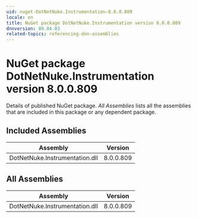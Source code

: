 ```yaml
---
uid: nuget-DotNetNuke.Instrumentation-8.0.0.809
locale: en
title: NuGet package DotNetNuke.Instrumentation version 8.0.0.809
dnnversion: 09.04.03
related-topics: referencing-dnn-assemblies
---
```


# NuGet package DotNetNuke.Instrumentation version 8.0.0.809
Details of published NuGet package.
*All Assemblies* lists all the assemblies that are included in this package or any dependent package.

## Included Assemblies

|Assembly|Version|
|---|---|
|DotNetNuke.Instrumentation.dll|8.0.0.809|

## All Assemblies

|Assembly|Version|
|---|---|
|DotNetNuke.Instrumentation.dll|8.0.0.809|

